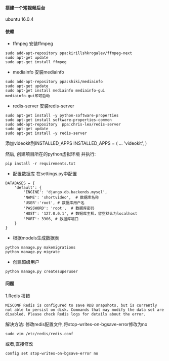#### 搭建一个短视频后台

ubuntu 16.0.4
#### 依赖
- ffmpeg
安装ffmpeg
```
sudo add-apt-repository ppa:kirillshkrogalev/ffmpeg-next
sudo apt-get update
sudo apt-get install ffmpeg
```
- mediainfo
安装mediainfo
```
sudo add-apt-repository ppa:shiki/mediainfo
sudo apt-get update
sudo apt-get install mediainfo mediainfo-gui
mediainfo-gui即可启动
```
- redis-server
安装redis-server
```
sudo apt-get install -y python-software-properties
sudo apt-get install software-properties-common
sudo add-apt-repository  ppa:chris-lea/redis-server
sudo apt-get update
sudo apt-get install -y redis-server
```

添加videokit到INSTALLED_APPS
INSTALLED_APPS = (
    ...
    'videokit',
)

然后,
创建项目所在的python虚拟环境
并执行:
```
pip install -r requirements.txt
```

- 配置数据库
在settings.py中配置
```
DATABASES = {
    'default': {
        'ENGINE': 'django.db.backends.mysql',
        'NAME': 'shortvideo',  # 数据库名称
        'USER':'root', # 数据库用户名
        'PASSWORD': 'root',  # 数据库密码
        'HOST': '127.0.0.1', # 数据库主机，留空默认为localhost
        'PORT': 3306, # 数据库端口
    }
}
```
- 根据models生成数据表
```
python manage.py makemigrations
python manage.py migrate
```
- 创建超级用户
```
python manage.py createsuperuser
```


#### 问题
1.Redis 报错
```
MISCONF Redis is configured to save RDB snapshots, but is currently not able to persist on disk. Commands that may modify the data set are disabled. Please check Redis logs for details about the error.
```
解决方法:
修改redis配置文件,将stop-writes-on-bgsave-error修改为no
```
sudo vim /etc/redis/redis.conf

```
或者,直接修改
```
config set stop-writes-on-bgsave-error no
```
